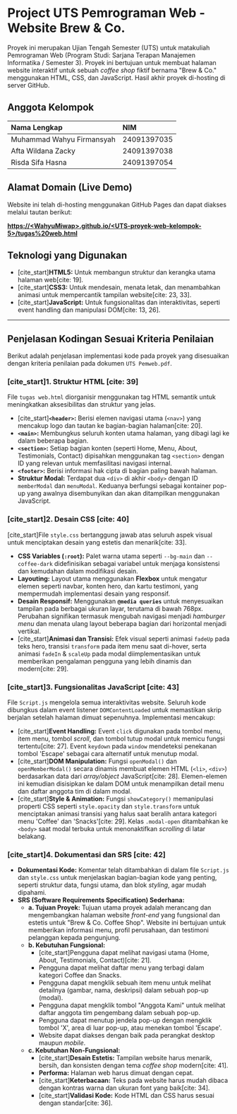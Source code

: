 # Project UTS Pemrograman Web - Website Brew & Co.

Proyek ini merupakan Ujian Tengah Semester (UTS) untuk matakuliah Pemrograman Web (Program Studi: Sarjana Terapan Manajemen Informatika / Semester 3). Proyek ini bertujuan untuk membuat halaman website interaktif untuk sebuah *coffee shop* fiktif bernama "Brew & Co." menggunakan HTML, CSS, dan JavaScript. Hasil akhir proyek di-hosting di server GitHub.

## Anggota Kelompok

| Nama Lengkap              | NIM         |
| :------------------------ | :---------- |
| Muhammad Wahyu Firmansyah | 24091397035 |
| Afta Wildana Zacky        | 24091397038 |
| Risda Sifa Hasna          | 24091397054 |

## Alamat Domain (Live Demo)

Website ini telah di-hosting menggunakan GitHub Pages dan dapat diakses melalui tautan berikut:

**[https://&lt;WahyuMiwap&gt;.github.io/&lt;UTS-proyek-web-kelompok-5&gt;/tugas%20web.html](https://<WahyuMiwap>.github.io/<UTS-proyek-web-kelompok-5>/tugas%20web.html)**

## Teknologi yang Digunakan

* [cite_start]**HTML5:** Untuk membangun struktur dan kerangka utama halaman web[cite: 19].
* [cite_start]**CSS3:** Untuk mendesain, menata letak, dan menambahkan animasi untuk mempercantik tampilan website[cite: 23, 33].
* [cite_start]**JavaScript:** Untuk fungsionalitas dan interaktivitas, seperti event handling dan manipulasi DOM[cite: 13, 26].

---

## Penjelasan Kodingan Sesuai Kriteria Penilaian

Berikut adalah penjelasan implementasi kode pada proyek yang disesuaikan dengan kriteria penilaian pada dokumen `UTS Pemweb.pdf`.

### [cite_start]1. Struktur HTML [cite: 39]

File `tugas web.html` diorganisir menggunakan tag HTML semantik untuk meningkatkan aksesibilitas dan struktur yang jelas.

* [cite_start]**`<header>`:** Berisi elemen navigasi utama (`<nav>`) yang mencakup logo dan tautan ke bagian-bagian halaman[cite: 20].
* **`<main>`:** Membungkus seluruh konten utama halaman, yang dibagi lagi ke dalam beberapa bagian.
* **`<section>`:** Setiap bagian konten (seperti Home, Menu, About, Testimonials, Contact) dipisahkan menggunakan tag `<section>` dengan ID yang relevan untuk memfasilitasi navigasi internal.
* **`<footer>`:** Berisi informasi hak cipta di bagian paling bawah halaman.
* **Struktur Modal:** Terdapat dua `<div>` di akhir `<body>` dengan ID `memberModal` dan `menuModal`. Keduanya berfungsi sebagai kontainer pop-up yang awalnya disembunyikan dan akan ditampilkan menggunakan JavaScript.

### [cite_start]2. Desain CSS [cite: 40]

[cite_start]File `style.css` bertanggung jawab atas seluruh aspek visual untuk menciptakan desain yang estetis dan menarik[cite: 33].

* **CSS Variables (`:root`):** Palet warna utama seperti `--bg-main` dan `--coffee-dark` didefinisikan sebagai variabel untuk menjaga konsistensi dan kemudahan dalam modifikasi desain.
* **Layouting:** Layout utama menggunakan **Flexbox** untuk mengatur elemen seperti navbar, konten hero, dan kartu testimoni, yang mempermudah implementasi desain yang responsif.
* **Desain Responsif:** Menggunakan **`@media queries`** untuk menyesuaikan tampilan pada berbagai ukuran layar, terutama di bawah 768px. Perubahan signifikan termasuk mengubah navigasi menjadi *hamburger menu* dan menata ulang layout beberapa bagian dari horizontal menjadi vertikal.
* [cite_start]**Animasi dan Transisi:** Efek visual seperti animasi `fadeUp` pada teks hero, transisi `transform` pada item menu saat di-hover, serta animasi `fadeIn` & `scaleUp` pada modal diimplementasikan untuk memberikan pengalaman pengguna yang lebih dinamis dan modern[cite: 29].

### [cite_start]3. Fungsionalitas JavaScript [cite: 43]

File `Script.js` mengelola semua interaktivitas website. Seluruh kode dibungkus dalam event listener `DOMContentLoaded` untuk memastikan skrip berjalan setelah halaman dimuat sepenuhnya. Implementasi mencakup:

* [cite_start]**Event Handling:** Event `click` digunakan pada tombol menu, item menu, tombol *scroll*, dan tombol tutup modal untuk memicu fungsi tertentu[cite: 27]. Event `keydown` pada `window` mendeteksi penekanan tombol 'Escape' sebagai cara alternatif untuk menutup modal.
* [cite_start]**DOM Manipulation:** Fungsi `openModal()` dan `openMemberModal()` secara dinamis membuat elemen HTML (`<li>`, `<div>`) berdasarkan data dari *array/object* JavaScript[cite: 28]. Elemen-elemen ini kemudian disisipkan ke dalam DOM untuk menampilkan detail menu dan daftar anggota tim di dalam modal.
* [cite_start]**Style & Animation:** Fungsi `showCategory()` memanipulasi properti CSS seperti `style.opacity` dan `style.transform` untuk menciptakan animasi transisi yang halus saat beralih antara kategori menu 'Coffee' dan 'Snacks'[cite: 29]. Kelas `.modal-open` ditambahkan ke `<body>` saat modal terbuka untuk menonaktifkan *scrolling* di latar belakang.

### [cite_start]4. Dokumentasi dan SRS [cite: 42]

* **Dokumentasi Kode:** Komentar telah ditambahkan di dalam file `Script.js` dan `style.css` untuk menjelaskan bagian-bagian kode yang penting, seperti struktur data, fungsi utama, dan blok *styling*, agar mudah dipahami.
* **SRS (Software Requirements Specification) Sederhana:**
    * **a. Tujuan Proyek:** Tujuan utama proyek adalah merancang dan mengembangkan halaman website *front-end* yang fungsional dan estetis untuk "Brew & Co. Coffee Shop". Website ini bertujuan untuk memberikan informasi menu, profil perusahaan, dan testimoni pelanggan kepada pengunjung.
    * **b. Kebutuhan Fungsional:**
        * [cite_start]Pengguna dapat melihat navigasi utama (Home, About, Testimonials, Contact)[cite: 21].
        * Pengguna dapat melihat daftar menu yang terbagi dalam kategori Coffee dan Snacks.
        * Pengguna dapat mengklik sebuah item menu untuk melihat detailnya (gambar, nama, deskripsi) dalam sebuah pop-up (modal).
        * Pengguna dapat mengklik tombol "Anggota Kami" untuk melihat daftar anggota tim pengembang dalam sebuah pop-up.
        * Pengguna dapat menutup jendela pop-up dengan mengklik tombol 'X', area di luar pop-up, atau menekan tombol 'Escape'.
        * Website dapat diakses dengan baik pada perangkat desktop maupun *mobile*.
    * **c. Kebutuhan Non-Fungsional:**
        * [cite_start]**Desain Estetis:** Tampilan website harus menarik, bersih, dan konsisten dengan tema *coffee shop* modern[cite: 41].
        * **Performa:** Halaman web harus dimuat dengan cepat.
        * [cite_start]**Keterbacaan:** Teks pada website harus mudah dibaca dengan kontras warna dan ukuran font yang baik[cite: 34].
        * [cite_start]**Validasi Kode:** Kode HTML dan CSS harus sesuai dengan standar[cite: 36].
